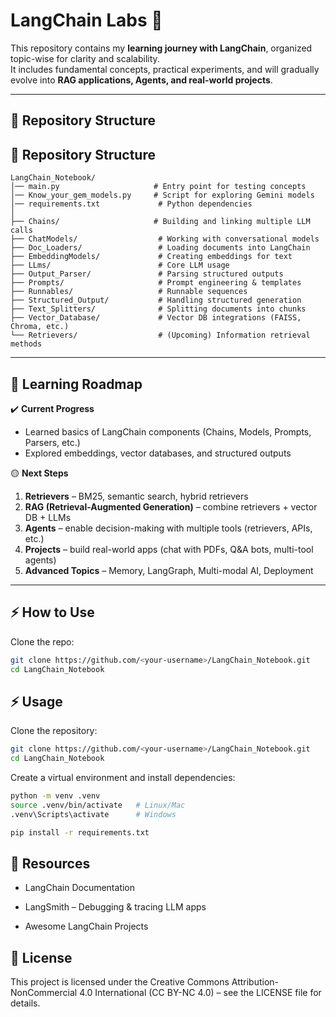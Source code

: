 # LangChain Labs 🚀

This repository contains my **learning journey with LangChain**, organized topic-wise for clarity and scalability.  
It includes fundamental concepts, practical experiments, and will gradually evolve into **RAG applications, Agents, and real-world projects**.  

---

## 📂 Repository Structure

## 📂 Repository Structure

```text
LangChain_Notebook/
│── main.py                     # Entry point for testing concepts
│── Know_your_gem_models.py     # Script for exploring Gemini models
│── requirements.txt             # Python dependencies
│
├── Chains/                     # Building and linking multiple LLM calls
├── ChatModels/                  # Working with conversational models
├── Doc_Loaders/                 # Loading documents into LangChain
├── EmbeddingModels/             # Creating embeddings for text
├── LLms/                        # Core LLM usage
├── Output_Parser/               # Parsing structured outputs
├── Prompts/                     # Prompt engineering & templates
├── Runnables/                   # Runnable sequences
├── Structured_Output/           # Handling structured generation
├── Text_Splitters/              # Splitting documents into chunks
├── Vector_Database/             # Vector DB integrations (FAISS, Chroma, etc.)
└── Retrievers/                  # (Upcoming) Information retrieval methods
```

---

## 📌 Learning Roadmap

✔️ **Current Progress**  
- Learned basics of LangChain components (Chains, Models, Prompts, Parsers, etc.)  
- Explored embeddings, vector databases, and structured outputs  

🟡 **Next Steps**  
1. **Retrievers** – BM25, semantic search, hybrid retrievers  
2. **RAG (Retrieval-Augmented Generation)** – combine retrievers + vector DB + LLMs  
3. **Agents** – enable decision-making with multiple tools (retrievers, APIs, etc.)  
4. **Projects** – build real-world apps (chat with PDFs, Q&A bots, multi-tool agents)  
5. **Advanced Topics** – Memory, LangGraph, Multi-modal AI, Deployment  

---

## ⚡ How to Use

Clone the repo:

```bash
git clone https://github.com/<your-username>/LangChain_Notebook.git
cd LangChain_Notebook
```

## ⚡ Usage

Clone the repository:
```bash 
git clone https://github.com/<your-username>/LangChain_Notebook.git
cd LangChain_Notebook
```

Create a virtual environment and install dependencies:
```bash
python -m venv .venv
source .venv/bin/activate   # Linux/Mac
.venv\Scripts\activate      # Windows
```

```bash
pip install -r requirements.txt
```

## 📘 Resources

- LangChain Documentation

- LangSmith
 – Debugging & tracing LLM apps

- Awesome LangChain Projects

## 📄 License

This project is licensed under the Creative Commons Attribution-NonCommercial 4.0 International (CC BY-NC 4.0) – see the LICENSE
 file for details.